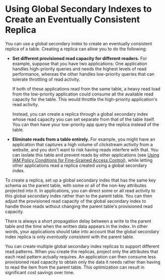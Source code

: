 # Using Global Secondary Indexes to Create an Eventually Consistent Replica<a name="bp-indexes-gsi-replica"></a>

You can use a global secondary index to create an eventually consistent replica of a table\. Creating a replica can allow you to do the following:
+ **Set different provisioned read capacity for different readers\.** For example, suppose that you have two applications: One application handles high\-priority queries and needs the highest levels of read performance, whereas the other handles low\-priority queries that can tolerate throttling of read activity\.

  If both of these applications read from the same table, a heavy read load from the low\-priority application could consume all the available read capacity for the table\. This would throttle the high\-priority application's read activity\.

  Instead, you can create a replica through a global secondary index whose read capacity you can set separate from that of the table itself\. You can then have your low\-priority app query the replica instead of the table\.
+ **Eliminate reads from a table entirely\.** For example, you might have an application that captures a high volume of clickstream activity from a website, and you don't want to risk having reads interfere with that\. You can isolate this table and prevent reads by other applications \(see [Using IAM Policy Conditions for Fine\-Grained Access Control](specifying-conditions.md)\), while letting other applications read a replica created using a global secondary index\.

To create a replica, set up a global secondary index that has the same key schema as the parent table, with some or all of the non\-key attributes projected into it\. In applications, you can direct some or all read activity to this global secondary index rather than to the parent table\. You can then adjust the provisioned read capacity of the global secondary index to handle those reads without changing the parent table's provisioned read capacity\.

There is always a short propagation delay between a write to the parent table and the time when the written data appears in the index\. In other words, your applications should take into account that the global secondary index replica is only *eventually consistent* with the parent table\.

You can create multiple global secondary index replicas to support different read patterns\. When you create the replicas, project only the attributes that each read pattern actually requires\. An application can then consume less provisioned read capacity to obtain only the data it needs rather than having to read the item from the parent table\. This optimization can result in significant cost savings over time\.